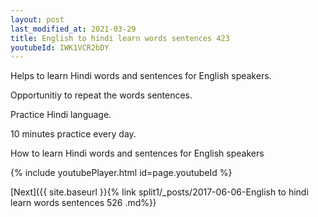 ```yaml
---
layout: post
last_modified_at: 2021-03-29
title: English to hindi learn words sentences 423 
youtubeId: IWK1VCR2bDY
---
```

 
 
Helps to learn Hindi words and sentences for English speakers.

Opportunitiy to repeat the words sentences. 

Practice Hindi language. 
 
10 minutes practice every day. 
 
How to learn Hindi words and sentences for English speakers 
 
{% include youtubePlayer.html id=page.youtubeId %}
 
 
[Next]({{ site.baseurl }}{% link  split1/_posts/2017-06-06-English to hindi learn words sentences 526 .md%})
 
